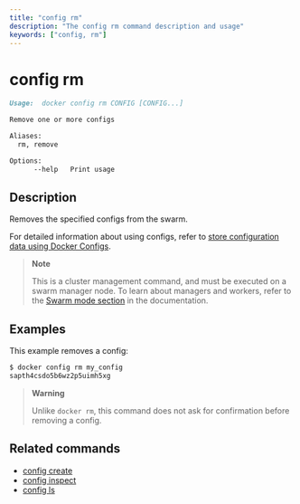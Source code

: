 ```yaml
---
title: "config rm"
description: "The config rm command description and usage"
keywords: ["config, rm"]
---
```


# config rm

```Markdown
Usage:  docker config rm CONFIG [CONFIG...]

Remove one or more configs

Aliases:
  rm, remove

Options:
      --help   Print usage
```

## Description

Removes the specified configs from the swarm.

For detailed information about using configs, refer to [store configuration data using Docker Configs](https://docs.docker.com/engine/swarm/configs/).

> **Note**
>
> This is a cluster management command, and must be executed on a swarm
> manager node. To learn about managers and workers, refer to the
> [Swarm mode section](https://docs.docker.com/engine/swarm/) in the
> documentation.

## Examples

This example removes a config:

```bash
$ docker config rm my_config
sapth4csdo5b6wz2p5uimh5xg
```

> **Warning**
>
> Unlike `docker rm`, this command does not ask for confirmation before removing
> a config.


## Related commands

* [config create](config_create.md)
* [config inspect](config_inspect.md)
* [config ls](config_ls.md)
